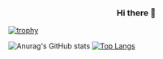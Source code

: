 <h3 align="center">Hi there 👋</h3>


<!--
**husnutass/husnutass** is a ✨ _special_ ✨ repository because its `README.md` (this file) appears on your GitHub profile.

Here are some ideas to get you started:

- 🔭 I’m currently working on ...
- 🌱 I’m currently learning ...
- 👯 I’m looking to collaborate on ...
- 🤔 I’m looking for help with ...
- 💬 Ask me about ...
- 📫 How to reach me: ...
- 😄 Pronouns: ...
- ⚡ Fun fact: ...
-->

[![trophy](https://github-profile-trophy.vercel.app/?username=husnutass&theme=onedark)](https://github.com/ryo-ma/github-profile-trophy)

![Anurag's GitHub stats](https://github-readme-stats.vercel.app/api?username=husnutass&show_icons=true&theme=radical)
[![Top Langs](https://github-readme-stats.vercel.app/api/top-langs/?username=husnutass&layout=compact)](https://github.com/anuraghazra/github-readme-stats)

